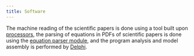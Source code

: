 ```yaml
---
title: Software
---
```


The machine reading of the scientific papers is done using a tool built upon
[processors](https://github.com/clulab/processors), the parsing of equations in
PDFs of scientific papers is done using the
[equation parser module](equation_extraction/), and the program
analysis and model assembly is performed by
[Delphi](https://github.com/ml4ai/delphi).
